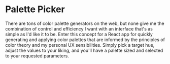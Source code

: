 # Palette Picker

There are tons of color palette generators on the web, but none give me the combination of control and efficiency I want with an interface that's as simple as I'd like it to be. Enter this concept for a React app for quickly generating and applying color palettes that are informed by the principles of color theory and my personal UX sensibilities. Simply pick a target hue, adjust the values to your liking, and you'll have a palette sized and selected to your requested parameters.
